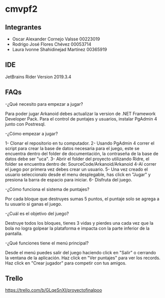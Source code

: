 # cmvpf2

## Integrantes

- Oscar Alexander Cornejo Valsse 00223019
- Rodrigo José Flores Chévez 00053714
- Laura Ivonne Shahidinejad Martínez 00365919

## IDE

JetBrains Rider Version 2019.3.4

## FAQs
-¿Qué necesito para empezar a jugar?

Para poder jugar Arkanoid debes actualizar la version de .NET Framework Developer Pack.
Para el control de puntajes y usuarios, instalar PgAdmin 4 junto con Postresql.

-¿Cómo empezar a jugar?

1- Clonar el repositorio en tu computador.
2- Usando PgAdmin 4 correr el script para crear la base de datos necesaria para el juego,
este se encuentra dentro del folder de documentación, la contraseña de la base de datos debe ser "uca".
3- Abrir el folder del proyecto utilizando Ridre, el folder se encuentra dentro de:
SourceCode/Arkanoid/Arkanoid
4-Al correr el juego por primera vez debes crear un usuario.
5- Una vez creado el usuario seleccionalo desde el menu desplegable, has click
en "Jugar" y presiona la barra de espacio para iniciar.
6- Disfruta del juego.

-¿Cómo funciona el sistema de puntajes?

Por cada bloque que destruyes sumas 5 puntos, el puntaje solo se agrega a tu usuario si ganas el juego.

-¿Cuál es el objetivo del juego?

Destruye todos los bloques, tienes 3 vidas y pierdes una cada vez que la bola
no logra golpear la plataforma e impacta con la parte inferior de la pantalla.

-¿Qué funciones tiene el menú principal?

Desde el menú puedes salir del juego haciendo click en "Salir" o cerrando la ventana de la aplicación.
Haz click en "Ver puntajes" para ver los records.
Haz click en "Crear jugador" para competir con tus amigos.



## Trello

https://trello.com/b/GLqeSnXI/proyectofinalpoo
